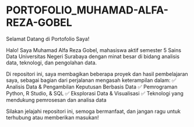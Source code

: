 # PORTOFOLIO_MUHAMAD-ALFA-REZA-GOBEL

Selamat Datang di Portofolio Saya!

Halo! Saya Muhamad Alfa Reza Gobel, mahasiswa aktif semester 5 Sains Data Universitas Negeri Surabaya dengan minat besar di bidang analisis data, teknologi, dan pengolahan data.

Di repositori ini, saya membagikan beberapa proyek dan hasil pembelajaran saya, sebagai bagian dari perjalanan mengasah keterampilan dalam: ✅ Analisis Data & Pengambilan Keputusan Berbasis Data ✅ Pemrograman Python, R Studio, & SQL ✅ Eksplorasi Data & Visualisasi ✅ Teknologi yang mendukung pemrosesan dan analisa data

Silakan jelajahi repositori ini, semoga bermanfaat, dan jangan ragu untuk terhubung atau memberikan masukan!
